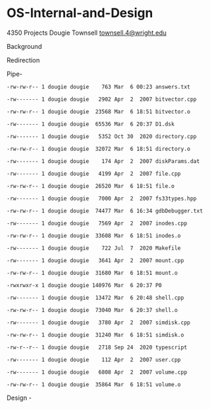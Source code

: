 # OS-Internal-and-Design
4350 Projects
Dougie Townsell
townsell.4@wright.edu


Background


Redirection 


Pipe-



`-rw-rw-r-- 1 dougie dougie    763 Mar  6 00:23 answers.txt`

`-rw------- 1 dougie dougie   2902 Apr  2  2007 bitvector.cpp`

`-rw-rw-r-- 1 dougie dougie  23568 Mar  6 18:51 bitvector.o`

`-rw------- 1 dougie dougie  65536 Mar  6 20:37 D1.dsk`

`-rw------- 1 dougie dougie   5352 Oct 30  2020 directory.cpp`

`-rw-rw-r-- 1 dougie dougie  32072 Mar  6 18:51 directory.o`

`-rw------- 1 dougie dougie    174 Apr  2  2007 diskParams.dat`

`-rw------- 1 dougie dougie   4199 Apr  2  2007 file.cpp`

`-rw-rw-r-- 1 dougie dougie  26520 Mar  6 18:51 file.o`

`-rw------- 1 dougie dougie   7000 Apr  2  2007 fs33types.hpp`

`-rw-rw-r-- 1 dougie dougie  74477 Mar  6 16:34 gdbDebugger.txt`

`-rw------- 1 dougie dougie   7569 Apr  2  2007 inodes.cpp`

`-rw-rw-r-- 1 dougie dougie  33608 Mar  6 18:51 inodes.o`

`-rw------- 1 dougie dougie    722 Jul  7  2020 Makefile`

`-rw------- 1 dougie dougie   3641 Apr  2  2007 mount.cpp`

`-rw-rw-r-- 1 dougie dougie  31680 Mar  6 18:51 mount.o`

`-rwxrwxr-x 1 dougie dougie 140976 Mar  6 20:37 P0`

`-rw------- 1 dougie dougie  13472 Mar  6 20:48 shell.cpp`

`-rw-rw-r-- 1 dougie dougie  73040 Mar  6 20:37 shell.o`

`-rw------- 1 dougie dougie   3780 Apr  2  2007 simdisk.cpp`

`-rw-rw-r-- 1 dougie dougie  31240 Mar  6 18:51 simdisk.o`

`-rw-r--r-- 1 dougie dougie   2718 Sep 24  2020 typescript`

`-rw------- 1 dougie dougie    112 Apr  2  2007 user.cpp`

`-rw------- 1 dougie dougie   6808 Apr  2  2007 volume.cpp`

`-rw-rw-r-- 1 dougie dougie  35864 Mar  6 18:51 volume.o`


Design - 
